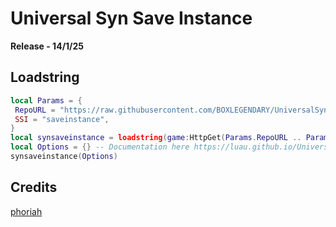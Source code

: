 # Universal Syn Save Instance
**Release - 14/1/25**

## Loadstring
```lua
local Params = {
 RepoURL = "https://raw.githubusercontent.com/BOXLEGENDARY/UniversalSynSaveInstance/main/",
 SSI = "saveinstance",
}
local synsaveinstance = loadstring(game:HttpGet(Params.RepoURL .. Params.SSI .. ".luau", true), Params.SSI)()
local Options = {} -- Documentation here https://luau.github.io/UniversalSynSaveInstance/api/SynSaveInstance
synsaveinstance(Options)
```
## Credits
[phoriah](https://github.com/luau/UniversalSynSaveInstance)
